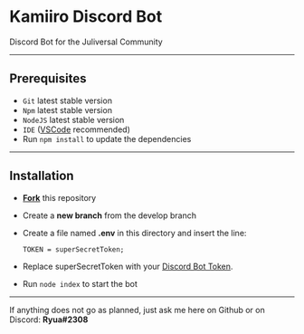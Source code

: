 # Kamiiro Discord Bot

Discord Bot for the Juliversal Community

---

## Prerequisites

- `Git` latest stable version
- `Npm` latest stable version
- `NodeJS` latest stable version
- `IDE` ([VSCode](https://code.visualstudio.com/) recommended)
- Run `npm install` to update the dependencies

---

## Installation

- [**Fork**](https://help.github.com/en/github/getting-started-with-github/fork-a-repo) this repository
- Create a **new branch** from the develop branch
- Create a file named **.env** in this directory and insert the line:

    `TOKEN = superSecretToken;`

- Replace superSecretToken with your [Discord Bot Token](https://discordapp.com/developers/applications/).
- Run `node index` to start the bot

---

If anything does not go as planned, just ask me here on Github or on Discord: **Ryua#2308**
